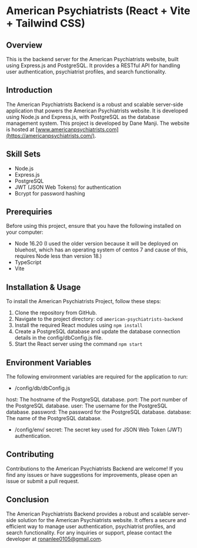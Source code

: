 # American Psychiatrists (React + Vite + Tailwind CSS)

## Overview

This is the backend server for the American Psychiatrists website, built using Express.js and PostgreSQL. It provides a RESTful API for handling user authentication, psychiatrist profiles, and search functionality.

## Introduction

The American Psychiatrists Backend is a robust and scalable server-side application that powers the American Psychiatrists website. It is developed using Node.js and Express.js, with PostgreSQL as the database management system. This project is developed by Dane Manji.
The website is hosted at [www.americanpsychiatrists.com](https://americanpsychiatrists.com/).

## Skill Sets

- Node.js
- Express.js
- PostgreSQL
- JWT (JSON Web Tokens) for authentication
- Bcrypt for password hashing

## Prerequiries

Before using this project, ensure that you have the following installed on your computer: 
- Node 16.20 (I used the older version because it will be deployed on bluehost, which has an operating system of centos 7 and cause of this, 
  requires Node  less than version 18.)
- TypeScript
- Vite

## Installation & Usage

To install the American Psychiatrists Project, follow these steps:

1. Clone the repository from GitHub.
2. Navigate to the project directory: cd `american-psychiatrists-backend`
3. Install the required React modules using `npm install`
4. Create a PostgreSQL database and update the database connection details in the config/dbConfig.js file.
5. Start the React server using the command `npm start`

## Environment Variables
The following environment variables are required for the application to run:

- /config/db/dbConfig.js

host: The hostname of the PostgreSQL database.
port: The port number of the PostgreSQL database.
user: The username for the PostgreSQL database.
password: The password for the PostgreSQL database.
database: The name of the PostgreSQL database.

- /config/env/
secret: The secret key used for JSON Web Token (JWT) authentication.

## Contributing
Contributions to the American Psychiatrists Backend are welcome! If you find any issues or have suggestions for improvements, please open an issue or submit a pull request.

## Conclusion

The American Psychiatrists Backend provides a robust and scalable server-side solution for the American Psychiatrists website. It offers a secure and efficient way to manage user authentication, psychiatrist profiles, and search functionality. For any inquiries or support, please contact the developer at ronanlee0105@gmail.com.
